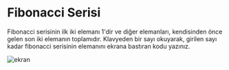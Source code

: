 # Fibonacci Serisi
 
Fibonacci serisinin ilk iki elemanı 1'dir ve diğer elemanları,
kendisinden önce gelen son iki elemanın toplamıdır.
Klavyeden bir sayı okuyarak, girilen sayı kadar fibonacci serisinin elemanını ekrana bastıran kodu yazınız.

![ekran](https://user-images.githubusercontent.com/77399565/105908854-c638a180-6037-11eb-8edd-b43e8cafb300.png)
